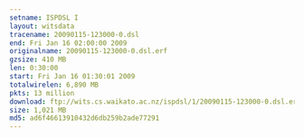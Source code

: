 ```yaml
---
setname: ISPDSL I
layout: witsdata
tracename: 20090115-123000-0.dsl
end: Fri Jan 16 02:00:00 2009
originalname: 20090115-123000-0.dsl.erf
gzsize: 410 MB
len: 0:30:00
start: Fri Jan 16 01:30:01 2009
totalwirelen: 6,890 MB
pkts: 13 million
download: ftp://wits.cs.waikato.ac.nz/ispdsl/1/20090115-123000-0.dsl.erf.gz
size: 1,021 MB
md5: ad6f46613910432d6db259b2ade77291
---
```

